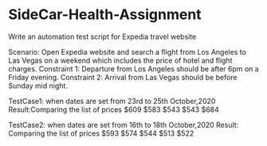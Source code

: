# SideCar-Health-Assignment
Write an automation test script for Expedia travel website

Scenario: 
Open Expedia website  and search a flight from Los Angeles to Las Vegas on a weekend which includes the price of hotel and flight charges.
Constraint 1: Departure from Los Angeles should be after 6pm on a Friday evening.
Constraint 2: Arrival from Las Vegas should be before Sunday mid night.

TestCase1: when dates are set from 23rd to 25th October,2020
Result:Comparing the list of prices
$609
$583
$543
$543
$684


TestCase2: when dates are set from 16th to 18th October,2020
Result: Comparing the list of prices
$593
$574
$544
$513
$522




